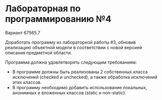 # Лабораторная по программированию №4
Вариант 67565.7

Доработать программу из лабораторной работы #3, обновив реализацию объектной модели в соответствии с новой версией описания предметной области.

Программа должна удовлетворять следующим требованиям:

- В программе должны быть реализованы 2 собственных класса исключений (checked и unchecked), а также обработка исключений этих классов.
- В программу необходимо добавить использование локальных, анонимных и вложенных классов (static и non-static).

